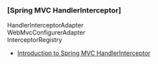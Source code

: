 ### [Spring MVC HandlerInterceptor]
HandlerInterceptorAdapter  
WebMvcConfigurerAdapter  
InterceptorRegistry  
+ [Introduction to Spring MVC HandlerInterceptor](http://www.baeldung.com/spring-mvc-handlerinterceptor)
